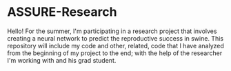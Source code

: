 # ASSURE-Research
Hello! For the summer, I'm participating in a research project that involves creating a neural network to predict the reproductive success in swine. This repository will include my code and other, related, code that I have analyzed from the beginning of my project to the end; with the help of the researcher I'm working with and his grad student.
